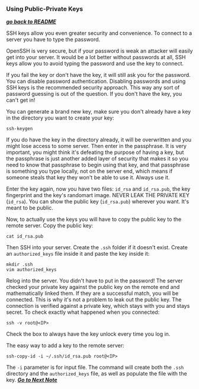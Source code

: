 ### Using Public-Private Keys

[***go back to README***](README.md)  

SSH keys allow you even greater security and convenience. To connect to a
server you have to type the password. 

OpenSSH is very secure, but if your password is weak an attacker will easily
get into your server. It would be a lot better without passwords at all, SSH
keys allow you to avoid typing the password and use the key to connect.

If you fail the key or don't have the key, it will still ask you for the
password. You can disable password authentication. Disabling passwords and
using SSH keys is the recommended security approach. This way any sort of
password guessing is out of the question. If you don't have the key, you can't
get in!

You can generate a brand new key, make sure you don't already have a key in the
directory you want to create your key:

    ssh-keygen

If you do have the key in the directory already, it will be overwritten and you
might lose access to some server. Then enter in the passphrase. It is very
important, you might think it's defeating the purpose of having a key, but the
passphrase is just another added layer of security that makes it so you need to
know that passphrase to begin using that key, and that passphrase is something
you type locally, not on the server end, which means if someone steals that key
they won't be able to use it. Always use it. 

Enter the key again, now you have two files: `id_rsa` and `id_rsa.pub`, the key
fingerprint and the key's randomart image.  NEVER LEAK THE PRIVATE KEY
(`id_rsa`). You can show the public key (`id_rsa.pub`) wherever you want. It's
meant to be public.

Now, to actually use the keys you will have to copy the public key to the
remote server. Copy the public key:

    cat id_rsa.pub 

Then SSH into your server. Create the `.ssh` folder if it doesn't exist. Create
an `authorized_keys` file inside it and paste the key inside it:

    mkdir .ssh 
    vim authorized_keys

Relog into the server. You didn't have to put in the password! The server
checked your private key against the public key on the remote end and
mathematically linked them. If they are a successful match, you will be
connected. This is why it's not a problem to leak out the public key. The
connection is verified against a private key, which stays with you and stays
secret. To check exactly what happened when you connected:

    ssh -v root@<IP>

Check the box to always have the key unlock every time you log in.

The easy way to add a key to the remote server:

    ssh-copy-id -i ~/.ssh/id_rsa.pub root@<IP>

The `-i` parameter is for input file. The command will create both the `.ssh`
directory and the `authorized_keys` file, as well as populate the file with the
key.
[***Go to Next Note***](05-managing-ssh-keys.md)
